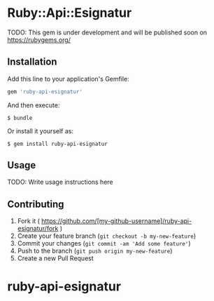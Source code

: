 # Ruby::Api::Esignatur

TODO: This gem is under development and will be published soon on https://rubygems.org/

## Installation

Add this line to your application's Gemfile:

```ruby
gem 'ruby-api-esignatur'
```

And then execute:

    $ bundle

Or install it yourself as:

    $ gem install ruby-api-esignatur

## Usage

TODO: Write usage instructions here

## Contributing

1. Fork it ( https://github.com/[my-github-username]/ruby-api-esignatur/fork )
2. Create your feature branch (`git checkout -b my-new-feature`)
3. Commit your changes (`git commit -am 'Add some feature'`)
4. Push to the branch (`git push origin my-new-feature`)
5. Create a new Pull Request
# ruby-api-esignatur
